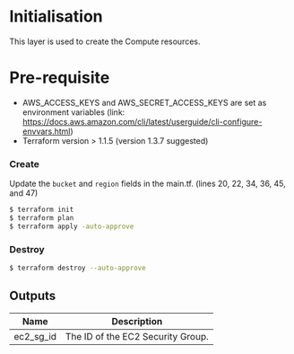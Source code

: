 # Initialisation

This layer is used to create the Compute resources.

# Pre-requisite

- AWS_ACCESS_KEYS and AWS_SECRET_ACCESS_KEYS are set as environment variables (link: https://docs.aws.amazon.com/cli/latest/userguide/cli-configure-envvars.html)
- Terraform version > 1.1.5 (version 1.3.7 suggested)


### Create

Update the `bucket` and `region` fields in the main.tf. (lines 20, 22, 34, 36, 45, and 47)

```bash
$ terraform init
$ terraform plan
$ terraform apply -auto-approve
```

### Destroy

```bash
$ terraform destroy --auto-approve
```

## Outputs

| Name | Description |
|------|-------------|
| ec2\_sg\_id | The ID of the EC2 Security Group. |
